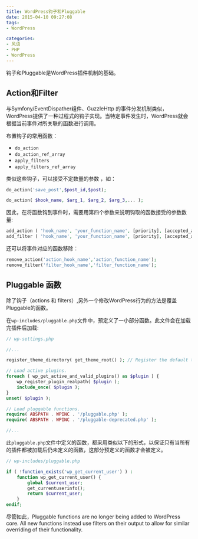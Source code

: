 ```yaml
---
title: WordPress钩子和Pluggable
date: 2015-04-10 09:27:08
tags:
- WordPress

categories:
- 风语
- PHP
- WordPress
---
```



钩子和Pluggable是WordPress插件机制的基础。

## Action和Filter

与Symfony/EventDispather组件、GuzzleHttp 的事件分发机制类似，WordPress提供了一种过程式的钩子实现。当特定事件发生时，WordPress就会根据当前事件对所关联的函数进行调用。

布置钩子的常用函数：

* `do_action`
* `do_action_ref_array`
* `apply_filters`
* `apply_filters_ref_array`

类似这些钩子，可以接受不定数量的参数 ，如：

```PHP
do_action('save_post',$post_id,$post);

do_action( $hook_name, $arg_1, $arg_2, $arg_3,... );
```

因此，在将函数钩到事件时，需要用第四个参数来说明钩取的函数接受的参数数量:

```PHP
add_action ( 'hook_name', 'your_function_name', [priority], [accepted_args_num=1] );
add_filter ( 'hook_name', 'your_function_name', [priority], [accepted_args_num=1] );
```

还可以将事件对应的函数移除：

```PHP
remove_action('action_hook_name','action_function_name');
remove_filter('filter_hook_name','filter_function_name');
```

## Pluggable 函数

除了钩子（actions 和 filters）,另外一个修改WordPress行为的方法是覆盖Pluggable的函数。

在`wp-includes/pluggable.php`文件中，预定义了一小部分函数。此文件会在加载完插件后加载:

```PHP
// wp-settings.php

//...

register_theme_directory( get_theme_root() ); // Register the default theme directory root

// Load active plugins.
foreach ( wp_get_active_and_valid_plugins() as $plugin ) {
	wp_register_plugin_realpath( $plugin );
	include_once( $plugin );
}
unset( $plugin );

// Load pluggable functions.
require( ABSPATH . WPINC . '/pluggable.php' );
require( ABSPATH . WPINC . '/pluggable-deprecated.php' );

//...

```

此`pluggable.php`文件中定义的函数，都采用类似以下的形式，以保证只有当所有的插件都被加载后仍未定义的函数，这部分预定义的函数才会被定义。

```PHP
// wp-includes/pluggable.php

if ( !function_exists('wp_get_current_user') ) :
    function wp_get_current_user() {
        global $current_user;
        get_currentuserinfo();
        return $current_user;
    }
endif;

```
尽管如此，Pluggable functions are no longer being added to WordPress core. All new functions instead use filters on their output to allow for similar overriding of their functionality. 



